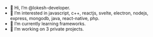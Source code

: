 - 👋 Hi, I’m @lokesh-developer.
- 👀 I’m interested in javascript, c++, reactjs, svelte, electron, nodejs, express, mongodb, java, react-native, php.
- 🌱 I’m currently learning frameworks.
- 💞️ I’m working on 3 private projects.
